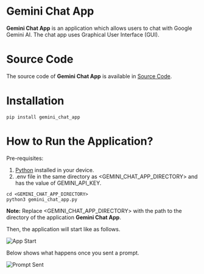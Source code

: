 # Gemini Chat App

**Gemini Chat App** is an application which allows users to chat with Google Gemini AI. The chat app
uses Graphical User Interface (GUI).

# Source Code

The source code of **Gemini Chat App** is available in [Source Code](https://github.com/SoftwareApkDev/gemini_chat_app/blob/master/main.py).

# Installation

```
pip install gemini_chat_app
```

# How to Run the Application?

Pre-requisites:

1. [Python](https://www.python.org/downloads/) installed in your device.
2. .env file in the same directory as <GEMINI_CHAT_APP_DIRECTORY> and has the value of GEMINI_API_KEY.

```
cd <GEMINI_CHAT_APP_DIRECTORY>
python3 gemini_chat_app.py
```

**Note:** Replace <GEMINI_CHAT_APP_DIRECTORY> with the path to the directory of the application **Gemini Chat App**.

Then, the application will start like as follows.

![App Start](images/App_Start.png)

Below shows what happens once you sent a prompt.

![Prompt Sent](images/Prompt_Sent.png)
